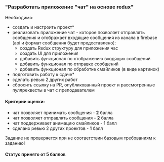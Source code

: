 ### "Разработать приложение "чат" на основе redux"

Необходимо:

- создать и настроить проект\*
- реализовать приложение чат - которое позволяет отправлять сообщения и отображает входящие сообщения из канала в firebase (api и формат сообщения будет предоставлено):
  - создать Redux структуру для приложения час
  - создать UI для приложения
  - добавить функционал по отображению входящих сообщений
  - добавить функционал по отправке сообщений
  - добавить функционал по обработке смайликов (в виде картинок)
- подготовить работу к сдаче\*
- сделать ревью 2 других работ
- сбросить ссылку на PR, опубликованный проект и рассмотренные пуллреквесты в чат с преподавателем

<!-- v -->

#### Критерии оценки:

- чат позволяет принимать сообщения - **2** балла
- чат позволяет отправлять сообщения - **2** балла
- чат поддерживает анимацию смайликов - **1** балл
- сделано ревью 2 других проектов - **1** балл

Задание не проверяется при не соответствии базовым требованиям к заданию!

#### Статус принято от 5 баллов
